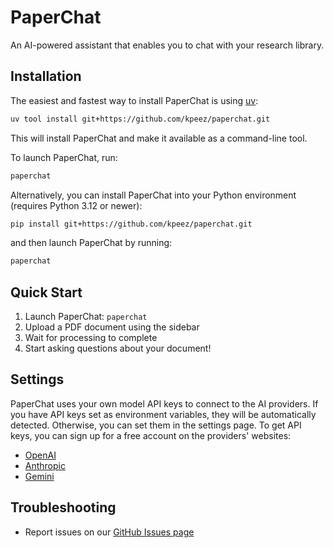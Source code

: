 # PaperChat

An AI-powered assistant that enables you to chat with your research library.

## Installation

The easiest and fastest way to install PaperChat is using [uv](https://github.com/astral-sh/uv):

```bash
uv tool install git+https://github.com/kpeez/paperchat.git
```

This will install PaperChat and make it available as a command-line tool.

To launch PaperChat, run:

```bash
paperchat
```

Alternatively, you can install PaperChat into your Python environment (requires Python 3.12 or newer):

```bash
pip install git+https://github.com/kpeez/paperchat.git
```

and then launch PaperChat by running:

```bash
paperchat
```

## Quick Start

1. Launch PaperChat: `paperchat`
2. Upload a PDF document using the sidebar
3. Wait for processing to complete
4. Start asking questions about your document!

## Settings

PaperChat uses your own model API keys to connect to the AI providers. If you have API keys set as environment variables, they will be automatically detected. Otherwise, you can set them in the settings page. To get API keys, you can sign up for a free account on the providers' websites:

- [OpenAI](https://platform.openai.com/api-keys)
- [Anthropic](https://console.anthropic.com/settings/keys)
- [Gemini](https://aistudio.google.com/apikey)

## Troubleshooting

- Report issues on our [GitHub Issues page](https://github.com/kpeez/paperchat/issues)
